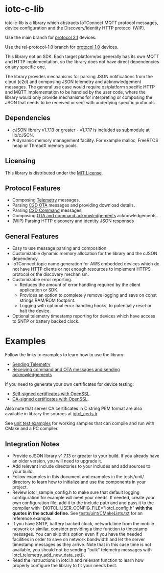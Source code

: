 # iotc-c-lib

iotc-c-lib is a library which abstracts IoTConnect MQTT protocol messages,
device configuration and the Discovery/Identity HTTP protocol (WIP).

Use the main branch for [protocol 2.1](https://docs.iotconnect.io/iotconnect/sdk/message-protocol/device-message-2-1/) devices.

Use the rel-protocol-1.0 branch for [protocol 1.0](https://docs.iotconnect.io/iotconnect/sdk/message-protocol/device-message-1-0/) devices.

This library not an SDK. Each target platform/os generally has its own MQTT and HTTP 
implementation, so the library does not have direct dependencies on any specific one. 

The library provides mechanisms for parsing JSON notifications from the cloud (c2d) and composing JSON
telemetry and acknowledgement messages. The general use case would require os/platform specific HTTP 
and MQTT implementation to be handled by the user code, where the library would only provide mechanisms
for interpreting or composing the JSON that needs to be received or sent with underlying specific 
protocols.

## Dependencies

* cJSON library v1.7.13 or greater - v1.7.17 is included as submodule at lib/cJSON.
* A dynamic memory management facility. For example malloc, FreeRTOS heap or ThreadX memory pools. 

## Licensing

This library is distributed under the [MIT License](LICENSE.md).

## Protocol Features

* Composing [Telemetry](https://docs.iotconnect.io/iotconnect/sdk/message-protocol/device-message-2-1/d2c-messages/#Device) messages.
* Parsing [C2D OTA](https://docs.iotconnect.io/iotconnect/sdk/message-protocol/device-message-2-1/c2d-messages/#OTA) messages and providing download details.
* Parsing [C2D Command](https://docs.iotconnect.io/iotconnect/sdk/message-protocol/device-message-2-1/c2d-messages/#Device) messages.
* Composing [OTA and command acknowledgements](https://docs.iotconnect.io/iotconnect/sdk/message-protocol/device-message-2-1/d2c-messages) acknowledgements.
* (WIP) Parsing HTTP discovery and identity JSON responses

## General Features
* Easy to use message parsing and composition.
* Customizable dynamic memory allocation for the library and the cJSON dependency.
* IoTConnect topic name generation for AWS embedded devices which do not have HTTP clients or not enough resources 
 to implement HTTPS protocol or the discovery mechanism.
* Customizable error reporting.
    * Reduces the amount of error handling required by the client application or SDK.
    * Provides an option to completely remove logging and save on const strings RAM/ROM footprint.
    * Logging with optional error handling hooks, to potentially reset or halt the device.
* Optional telemetry timestamp reporting for devices which have access to SNTP or battery backed clock.  

# Examples

Follow the links to examples to learn how to use the library:
* [Sending Telemetry](docs/examples/01-telemetry.md)
* [Receiving command and OTA messages and sending acknowledgements](docs/examples/02-c2d.md)

If you need to generate your own certificates for device testing:
* [Self-signed certificates with OpenSSL](tools/cert-generation-self-signed).
* [CA-signed certificates with OpenSSL](tools/cert-generation-ca). 

Also note that server CA certificates in C string PEM format are also available in library the sources at [iotcl_certs.h](core/include/iotcl_certs.h)  

See [unit test examples](tests/unit) for working samples that can compile and run with CMake and a PC compiler.

## Integration Notes

* Provide cJSON library v1.7.13 or greater to your build. If you already have an older version, you will need to upgrade it. 
* Add relevant include directories to your includes and add sources to your build.
* Follow examples in this document and examples in the tests/unit/ directory to learn how to initialize and use the components in your project.
* Review iotcl_sample_config.h to make sure that default logging configuration for example will meet your needs.
 If needed, create your own configuration file, add it to the include path and and pass it to the compiler 
 with -DIOTCL_USER_CONFIG_FILE="iotcl_config.h" **with the quotes in the actual define**. 
 See [tests/uint/CMakeLists.txt](tests/uint/CMakeLists.txt) for an reference example.
* If you have SNTP, battery backed clock, network time from the mobile network or similar, consider providing a time function 
to timestamp messages. You can skip this option even if you have the needed facilities in order to save on network bandwidth and
let the server timestamp messages as they arrive. Note that in this case time is not available, 
you should not be sending "bulk" telemetry messages with iotcl_telemetry_add_new_data_set().
* Read the instructions in iotcl.h and relevant function to learn how properly configure the library to fit your needs best. 
 
